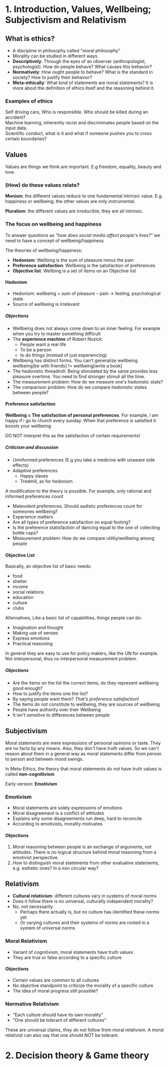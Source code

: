 # 1. Introduction, Values, Wellbeing; Subjectivism and Relativism


## What is ethics?
 - A discipline in philosophy called "moral philosophy"
 - Morality can be studied in different ways
  - **Descriptively**: Through the eyes of an observer (anthropologist, psychologist). How do people behave? What causes this behavior?
  - **Normatively**: How ought people to behave? What is the standard in society? How to justify their behavior?
  - **Meta-ethically**: What kind of statements are moral statements? It is more about the definition of ethics itself and the reasoning behind it.

### Examples of ethics
Self driving cars, Who is responsible. Who should be killed during an accident?  
Machine learning, inherently racist and discriminates people based on the input data.  
Scientific conduct, what is it and what if someone pushes you to cross certain boundaries?  

## Values

Values are things we think are important. E.g freedom, equality, beauty and love.

### (How) do these values relate?
**Monism**: the different values reduce to one
fundamental intrinsic value. E.g. happiness
or wellbeing; the other values are only
instrumental.

**Pluralism**: the different values are
irreducible; they are all intrinsic.

### The focus on wellbeing and happiness

To answer questions as *"how does social media affect people's lives?"* we need to have a concept of wellbeing/happiness

The theories of wellbeing/happiness:
- **Hedonism**: Wellbing is the sum of pleasure minus the pain
- **Preference satisfaction**: Wellbeing is the satisfaction of preferences
- **Objective list**: Wellbing is a set of items on an Objective list

#### Hedonism

- Hedonism: wellbeing = sum of pleasure – pain -> feeling,
psychological state
- Source of wellbeing is irrelevant

##### Objections

- Wellbeing does not always come down to an inner feeling. For example when you try to master something difficult
- The **experience machine** of Robert Nozick:
  - People want a real life
  - To be a person
  - to do things (instead of just experiencing)
- Wellbeing has distinct forms. You can't generalize wellbeing. wellbeing[be with friends] != wellbeing[write a book]
- The hedonistic threadmill. Being stimulated by the same provides less pleasure overtime. You need to find stronger stimuli all the time.
- The measurement problem: How do we measure one's hedonistic state?
- The comparison problem: How do we compare hedonistic states between people?

#### Preference satisfaction

 **Wellbeing = The satisfaction of personal preferences**. For example, I am happy if i go to church every sunday. When that preference is satisfied it boosts your wellbeing  

DO NOT interpret this as the satisfaction of certain requirements!

##### Criticism and discussion
- Uninformed preferences (E.g you take a medicine with unaware side effects)
- Adaptive preferences
  - Happy slaves
  - Tredmill, as for hedonism

A modification to the theory is possible. For example, only rational and informed preferences count

- Malevolent preferences. Should sadistic preferences count for someones wellbeing?
- Experience matters
- Are all types of preference satisfaction on equal footing?
 - Is the preference statisfaction of dancing equal to the one of collecting bottle caps?
- Measurement problem: How do we compare utility/wellbeing among people

#### Objective List

Basically, an objective list of basic needs:
- food
- shelter
- income
- social relations
- education
- culture
- clubs

Alternatives, Like a basic list of capabilities, things people can do:
- Imagination and thought
- Making use of senses
- Express emotions
- Practical reasoning

In general they are easy to use for policy makers, like the UN for example. Not interpersonal, thus no interpersonal measurement problem.

##### Objections
- Are the items on the list the correct items, do they represent wellbeing good enough?
- How to justify the items one the list?
 - By saying people want them? *That's preference satisfaction!*
- The items do not constitute to wellbeing, they are sources of wellbeing
- People have authority over their Wellbeing
- It isn't sensitive to differences between people

## Subjectivism

Moral statements are mere expressions of personal opinions or taste. They are no facts by any means. Also, they don't have truth values. So we can't reason about them in a general way as moral statements differ from person to person and between mood swings.

In Meta-Ethics, the theory that moral statements do not have truth values is called **non-cognitivism**

Early version: **Emotivism**

### Emotivism
 - Moral statements are solely expressions of emotions
 - Moral disagreement is a conflict of attitudes
 - Explains why some disagreements run deep, hard to reconcile
 - According to emotivists, morality motivates

#### Objections
1. Moral reasoning between people is an exchange of arguments, not attitudes. There is no logical structure behind moral reasoning from a emotivist perspective.
2. How to distinguish moral statements from other evaluative
statements, e.g. esthetic ones? In a non circular way?

## Relativism
- **Cultural relativism**: different cultures vary in systems of moral norms
- Does it follow there is no universal, culturally independent morality?
- No, not necessarily
  - Perhaps there actually is, but no culture has identified these norms yet
  - Or varying cultures and their systems of norms are rooted in a system of universal norms  

### Moral Relativism
  - Variant of cognitivism, moral statements have truth values
  - They are true or false according to a specific culture
#### Objections
-  Certain values are common to all cultures
- No objective standpoint to criticize the morality of a specific culture
- The idea of moral progress still possible?

### Normative Relativism
- "Each culture should have its own morality"
- "One should be tolerant of different cultures"

These are universal claims, they do not follow from moral relativism. A moral relativist can also say that one should NOT be tolerant.


# 2. Decision theory & Game theory

